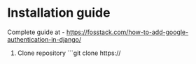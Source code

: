 # Installation guide

Complete guide at - https://fosstack.com/how-to-add-google-authentication-in-django/

1) Clone repository ```git clone https://